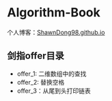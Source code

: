 # Algorithm-Book

个人博客：[ShawnDong98.github.io](https://shawndong98.github.io)

## 剑指offer目录

- offer_1: 二维数组中的查找
- offer_2: 替换空格
- offer_3：从尾到头打印链表
